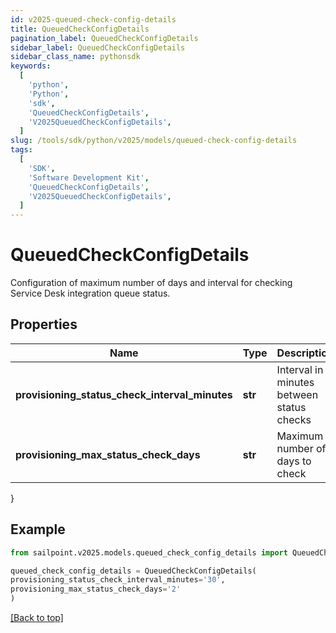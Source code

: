 ```yaml
---
id: v2025-queued-check-config-details
title: QueuedCheckConfigDetails
pagination_label: QueuedCheckConfigDetails
sidebar_label: QueuedCheckConfigDetails
sidebar_class_name: pythonsdk
keywords:
  [
    'python',
    'Python',
    'sdk',
    'QueuedCheckConfigDetails',
    'V2025QueuedCheckConfigDetails',
  ]
slug: /tools/sdk/python/v2025/models/queued-check-config-details
tags:
  [
    'SDK',
    'Software Development Kit',
    'QueuedCheckConfigDetails',
    'V2025QueuedCheckConfigDetails',
  ]
---
```


# QueuedCheckConfigDetails

Configuration of maximum number of days and interval for checking Service Desk integration queue status.

## Properties

| Name | Type | Description | Notes |
| --- | --- | --- | --- |
| **provisioning_status_check_interval_minutes** | **str** | Interval in minutes between status checks | [required] |
| **provisioning_max_status_check_days** | **str** | Maximum number of days to check | [required] |

}

## Example

```python
from sailpoint.v2025.models.queued_check_config_details import QueuedCheckConfigDetails

queued_check_config_details = QueuedCheckConfigDetails(
provisioning_status_check_interval_minutes='30',
provisioning_max_status_check_days='2'
)

```

[[Back to top]](#)
